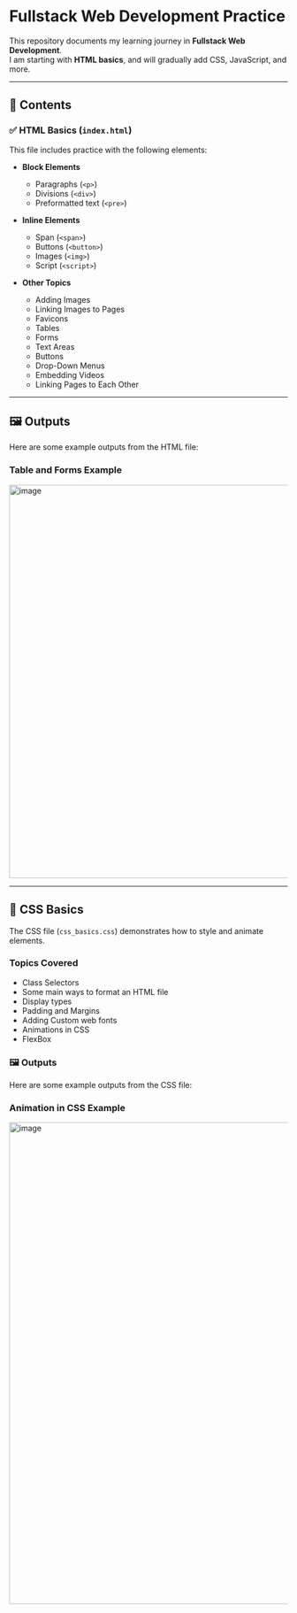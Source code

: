 # Fullstack Web Development Practice

This repository documents my learning journey in **Fullstack Web Development**.  
I am starting with **HTML basics**, and will gradually add CSS, JavaScript, and more.

---

## 📂 Contents

### ✅ HTML Basics (`index.html`)
This file includes practice with the following elements:

- **Block Elements**
  - Paragraphs (`<p>`)
  - Divisions (`<div>`)
  - Preformatted text (`<pre>`)

- **Inline Elements**
  - Span (`<span>`)
  - Buttons (`<button>`)
  - Images (`<img>`)
  - Script (`<script>`)

- **Other Topics**
  - Adding Images
  - Linking Images to Pages
  - Favicons
  - Tables
  - Forms
  - Text Areas
  - Buttons
  - Drop-Down Menus
  - Embedding Videos
  - Linking Pages to Each Other

---

## 🖼️ Outputs

Here are some example outputs from the HTML file:

### Table and Forms Example
<img width="1895" height="711" alt="image" src="https://github.com/user-attachments/assets/158915d0-9ad3-470c-82d4-19b1b867f0fd" />

---

## 🎨 CSS Basics
The CSS file (`css_basics.css`) demonstrates how to style and animate elements.

### Topics Covered
- Class Selectors
- Some main ways to format an HTML file
- Display types
- Padding and Margins
- Adding Custom web fonts
- Animations in CSS
- FlexBox

###  🖼️ Outputs
Here are some example outputs from the CSS file:

### Animation in CSS Example
<img width="660" height="871" alt="image" src="https://github.com/user-attachments/assets/0f62a380-a2a7-48c2-a515-c026609abc77" />



